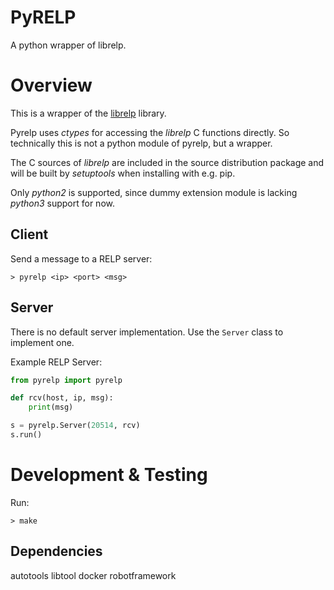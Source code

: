 PyRELP
===

A python wrapper of librelp.

Overview
===

This is a wrapper of the [librelp](http://www.librelp.com/) library.

Pyrelp uses *ctypes* for accessing the *librelp* C functions directly. So
technically this is not a python module of pyrelp, but a wrapper.

The C sources of *librelp* are included in the source distribution package and
will be built by *setuptools* when installing with e.g. pip.

Only *python2* is supported, since dummy extension module is lacking *python3*
support for now.


Client
---

Send a message to a RELP server:

    > pyrelp <ip> <port> <msg>



Server
---

There is no default server implementation. Use the `Server` class to implement
one.

Example RELP Server:

```python
from pyrelp import pyrelp

def rcv(host, ip, msg):
    print(msg)

s = pyrelp.Server(20514, rcv)
s.run()
```


Development & Testing
===

Run:

    > make


Dependencies
---

autotools
libtool
docker
robotframework

